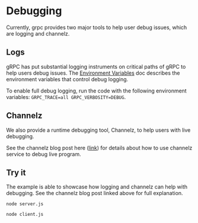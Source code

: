 # Debugging

Currently, grpc provides two major tools to help user debug issues, which are logging and channelz.

## Logs

gRPC has put substantial logging instruments on critical paths of gRPC to help users debug issues. The [Environment Variables](https://github.com/grpc/grpc-node/blob/master/doc/environment_variables.md) doc describes the environment variables that control debug logging.

To enable full debug logging, run the code with the following environment variables: `GRPC_TRACE=all GRPC_VERBOSITY=DEBUG`.

## Channelz

We also provide a runtime debugging tool, Channelz, to help users with live debugging.

See the channelz blog post here ([link](https://grpc.io/blog/a-short-introduction-to-channelz/)) for details about how to use channelz service to debug live program.

## Try it

The example is able to showcase how logging and channelz can help with debugging. See the channelz blog post linked above for full explanation.

```
node server.js
```

```
node client.js
```
